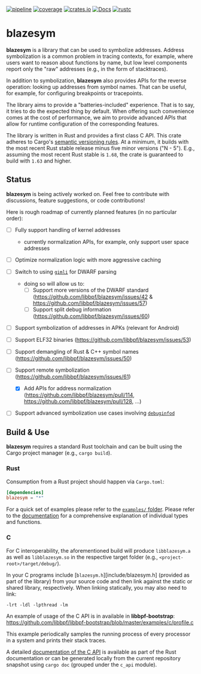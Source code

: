 [![pipeline](https://github.com/libbpf/blazesym/actions/workflows/test.yml/badge.svg?branch=main)](https://github.com/libbpf/blazesym/actions/workflows/test.yml)
[![coverage](https://codecov.io/gh/libbpf/blazesym/branch/main/graph/badge.svg)](https://codecov.io/gh/libbpf/blazesym)
[![crates.io](https://img.shields.io/crates/v/blazesym.svg)](https://crates.io/crates/blazesym)
[![Docs](https://docs.rs/blazesym/badge.svg)](https://docs.rs/blazesym)
[![rustc](https://img.shields.io/badge/rustc-1.63+-blue.svg)](https://blog.rust-lang.org/2022/08/11/Rust-1.63.0.html)

# blazesym

**blazesym** is a library that can be used to symbolize addresses. Address
symbolization is a common problem in tracing contexts, for example, where users
want to reason about functions by name, but low level components report only the
"raw" addresses (e.g., in the form of stacktraces).

In addition to symbolization, **blazesym** also provides APIs for the reverse
operation: looking up addresses from symbol names. That can be useful, for
example, for configuring breakpoints or tracepoints.

The library aims to provide a "batteries-included" experience. That is to say,
it tries to do the expected thing by default. When offering such convenience
comes at the cost of performance, we aim to provide advanced APIs that allow for
runtime configuration of the corresponding features.

The library is written in Rust and provides a first class C API. This crate
adheres to Cargo's [semantic versioning rules][cargo-semver]. At a minimum, it
builds with the most recent Rust stable release minus five minor versions ("N -
5"). E.g., assuming the most recent Rust stable is `1.68`, the crate is
guaranteed to build with `1.63` and higher.


## Status
**blazesym** is being actively worked on. Feel free to contribute with
discussions, feature suggestions, or code contributions!

Here is rough roadmap of currently planned features (in no particular order):

- [ ] Fully support handling of kernel addresses
  - currently normalization APIs, for example, only support user space addresses
- [ ] Optimize normalization logic with more aggressive caching
- [ ] Switch to using [`gimli`](https://crates.io/crates/gimli) for DWARF parsing
  - doing so will allow us to:
    - [ ] Support more versions of the DWARF standard (https://github.com/libbpf/blazesym/issues/42 & https://github.com/libbpf/blazesym/issues/57)
    - [ ] Support split debug information (https://github.com/libbpf/blazesym/issues/60)
- [ ] Support symbolization of addresses in APKs (relevant for Android)
- [ ] Support ELF32 binaries (https://github.com/libbpf/blazesym/issues/53)
- [ ] Support demangling of Rust & C++ symbol names (https://github.com/libbpf/blazesym/issues/50)
- [ ] Support remote symbolization (https://github.com/libbpf/blazesym/issues/61)
  - [x] Add APIs for address normalization (https://github.com/libbpf/blazesym/pull/114, https://github.com/libbpf/blazesym/pull/128, ...)
- [ ] Support advanced symbolization use cases involving [`debuginfod`](https://sourceware.org/elfutils/Debuginfod.html)


## Build & Use
**blazesym** requires a standard Rust toolchain and can be built using the Cargo
project manager (e.g., `cargo build`).

### Rust
Consumption from a Rust project should happen via `Cargo.toml`:
```toml
[dependencies]
blazesym = "*"
```

For a quick set of examples please refer to the [`examples/` folder](examples/).
Please refer to the [documentation](https://docs.rs/blazesym) for a
comprehensive explanation of individual types and functions.


### C
For C interoperability, the aforementioned build will produce `libblazesym.a` as
well as `libblazesym.so` in the respective target folder (e.g.,
`<project-root>/target/debug/`).

In your C programs include [`blazesym.h`][include/blazesym.h] (provided as part
of the library) from your source code and then link against the static or shared
library, respectively. When linking statically, you may also need to link:
```text
-lrt -ldl -lpthread -lm
```

An example of usage of the C API is in available in **libbpf-bootstrap**:
<https://github.com/libbpf/libbpf-bootstrap/blob/master/examples/c/profile.c>

This example periodically samples the running process of every processor
in a system and prints their stack traces.

A detailed [documentation of the C API](https://docs.rs/blazesym/latest/blazesym/c_api)
is available as part of the Rust documentation or can be generated locally from
the current repository snapshot using `cargo doc` (grouped under the `c_api`
module).


[cargo-semver]: https://doc.rust-lang.org/cargo/reference/resolver.html#semver-compatibility
